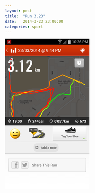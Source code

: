 ```yaml
---
layout: post
title:  "Run 3.23"
date:   2014-3-23 23:00:00
categories: sport
---
```


<img src="assets/hobbies/sport/Run2014.3.23.png">

